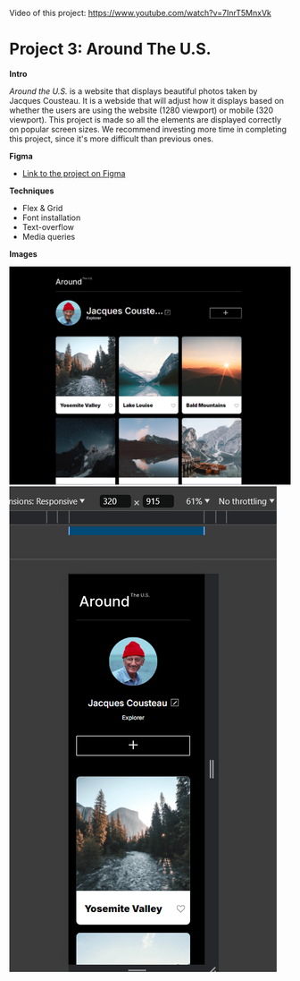 Video of this project: https://www.youtube.com/watch?v=7InrT5MnxVk

# Project 3: Around The U.S.

**Intro**

_Around the U.S._ is a website that displays beautiful photos taken by Jacques Cousteau.
It is a webside that will adjust how it displays based on whether the users are using the website (1280 viewport) or mobile (320 viewport).
This project is made so all the elements are displayed correctly on popular screen sizes. We recommend investing more time in completing this project, since it's more difficult than previous ones.

**Figma**

- [Link to the project on Figma](https://www.figma.com/file/ii4xxsJ0ghevUOcssTlHZv/Sprint-3%3A-Around-the-US?node-id=0%3A1)

**Techniques**

- Flex & Grid
- Font installation
- Text-overflow
- Media queries

**Images**

![1280 viewport](./images/demo/demo_1.png)
![320 viewport](./images/demo/demo_2.png)
